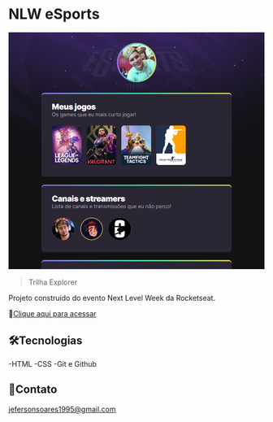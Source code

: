 # NLW eSports

![preview](./.github/preview.png)

 > Trilha Explorer

Projeto construido do evento Next Level Week da Rocketseat.

🔗[Clique aqui para acessar](https://jefersonsoares1995.github.io/nwl-esports-explorer/)

## 🛠Tecnologias

-HTML
-CSS
-Git e Github

## 💙Contato

jefersonsoares1995@gmail.com